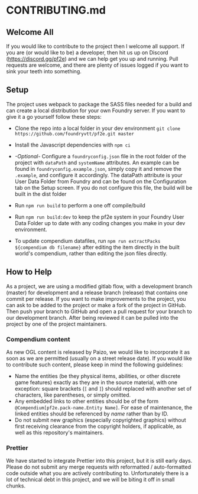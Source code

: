 # CONTRIBUTING.md

## Welcome All

If you would like to contribute to the project then I welcome all support. If you are (or would like to be) a developer, then hit us up on Discord (https://discord.gg/pf2e) and we can help get you up and running. Pull requests are welcome, and there are plenty of issues logged if you want to sink your teeth into something.

## Setup

The project uses webpack to package the SASS files needed for a build and can create a local distribution for your own Foundry server. If you want to give it a go yourself follow these steps:

* Clone the repo into a local folder in your dev environment `git clone https://github.com/foundryvtt/pf2e.git master`

* Install the Javascript dependencies with `npm ci`

* *-Optional-* Configure a `foundryconfig.json` file in the root folder of the project with `dataPath` and `systemName` attributes. An example can be found in `foundryconfig.example.json`, simply copy it and remove the `.example`, and configure it accordingly. The dataPath attribute is your User Data Folder from Foundry and can be found on the Configuration tab on the Setup screen. If you do not configure this file, the build will be built in the dist folder

* Run `npm run build` to perform a one off compile/build

* Run `npm run build:dev` to keep the pf2e system in your Foundry User Data Folder up to date with any coding changes you make in your dev environment.

* To update compendium datafiles, run `npm run extractPacks ${compendium db filename}` after editing the item directly in the built world's compendium, rather than editing the json files directly.

## How to Help

As a project, we are using a modified gitlab flow, with a development branch (master) for development and a release branch (release) that contains one commit per release. If you want to make improvements to the project, you can ask to be added to the project or make a fork of the project in GitHub. Then push your branch to GitHub and open a pull request for your branch to our development branch. After being reviewed it can be pulled into the project by one of the project maintainers.

### Compendium content

As new OGL content is released by Paizo, we would like to incorporate it as soon as we are permitted (usually on a street release date). If you would like to contribute such content, please keep in mind the following guidelines:
* Name the entities (be they physical items, abilities, or other discrete game features) exactly as they are in the source material, with one exception: square brackets (`[` and `]`) should replaced with another set of characters, like parentheses, or simply omitted.
* Any embedded links to other entities should be of the form `@Compendium[pf2e.pack-name.Entity Name]`. For ease of maintenance, the linked entities should be referenced by *name* rather than by ID.
* Do not submit new graphics (especially copyrighted graphics) without first receiving clearance from the copyright holders, if applicable, as well as this repository's maintainers.

### Prettier

We have started to integrate Prettier into this project, but it is still early days. Please do not submit any merge requests with reformatted / auto-formatted code outside what you are actively contributing to. Unfortunately there is a lot of technical debt in this project, and we will be biting it off in small chunks.

